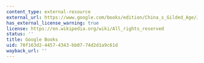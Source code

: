 ```yaml
---
content_type: external-resource
external_url: https://www.google.com/books/edition/China_s_Gilded_Age/J13bDwAAQBAJ?hl=en&gbpv=1
has_external_license_warning: true
license: https://en.wikipedia.org/wiki/All_rights_reserved
status: ''
title: Google Books
uid: 70f163d2-4457-4343-bb07-74d2d1a9c61d
wayback_url: ''
---
```

